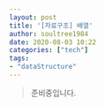 ```yaml
---
layout: post
title: '[자료구조] 배열'
author: soultree1984
date: 2020-08-03 10:22
categories: ["tech"]
tags: 
- "dataStructure"
---
```


> 준비중입니다.